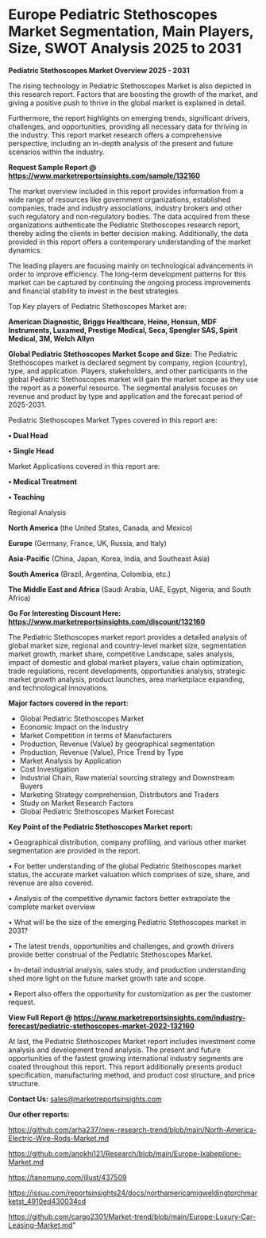 # Europe Pediatric Stethoscopes Market Segmentation, Main Players, Size, SWOT Analysis 2025 to 2031

<Strong> Pediatric Stethoscopes Market Overview 2025 - 2031</strong>

The rising technology in Pediatric Stethoscopes Market is also depicted in this research report. Factors that are boosting the growth of the market, and giving a positive push to thrive in the global market is explained in detail.

Furthermore, the report highlights on emerging trends, significant drivers, challenges, and opportunities, providing all necessary data for thriving in the industry. This report market research offers a comprehensive perspective, including an in-depth analysis of the present and future scenarios within the industry.

<strong>Request Sample Report @ <a href=https://www.marketreportsinsights.com/sample/132160>https://www.marketreportsinsights.com/sample/132160</a></strong>

The market overview included in this report provides information from a wide range of resources like government organizations, established companies, trade and industry associations, industry brokers and other such regulatory and non-regulatory bodies. The data acquired from these organizations authenticate the Pediatric Stethoscopes research report, thereby aiding the clients in better decision making. Additionally, the data provided in this report offers a contemporary understanding of the market dynamics.

The leading players are focusing mainly on technological advancements in order to improve efficiency. The long-term development patterns for this market can be captured by continuing the ongoing process improvements and financial stability to invest in the best strategies.

Top Key players of Pediatric Stethoscopes Market are:

<strong>American Diagnostic, Briggs Healthcare, Heine, Honsun, MDF Instruments, Luxamed, Prestige Medical, Seca, Spengler SAS, Spirit Medical, 3M, Welch Allyn</strong>

<strong><b>Global Pediatric Stethoscopes Market Scope and Size:</b></strong>
The Pediatric Stethoscopes market is declared segment by company, region (country), type, and application. Players, stakeholders, and other participants in the global Pediatric Stethoscopes market will gain the market scope as they use the report as a powerful resource. The segmental analysis focuses on revenue and product by type and application and the forecast period of 2025-2031.

Pediatric Stethoscopes Market Types covered in this report are:

<strong>• Dual Head

• Single Head</strong>

Market Applications covered in this report are:

<strong>• Medical Treatment

• Teaching</strong> 

Regional Analysis

<strong>North America</strong> (the United States, Canada, and Mexico)

<strong>Europe</strong> (Germany, France, UK, Russia, and Italy)

<strong>Asia-Pacific</strong> (China, Japan, Korea, India, and Southeast Asia)

<strong>South America</strong> (Brazil, Argentina, Colombia, etc.)

<strong>The Middle East and Africa</strong> (Saudi Arabia, UAE, Egypt, Nigeria, and South Africa)

<strong>Go For Interesting Discount Here: <a href=https://www.marketreportsinsights.com/discount/132160>https://www.marketreportsinsights.com/discount/132160</a></strong>

The Pediatric Stethoscopes market report provides a detailed analysis of global market size, regional and country-level market size, segmentation market growth, market share, competitive Landscape, sales analysis, impact of domestic and global market players, value chain optimization, trade regulations, recent developments, opportunities analysis, strategic market growth analysis, product launches, area marketplace expanding, and technological innovations.

<strong><b>Major factors covered in the report:</b></strong>
<ul>
  <li>Global Pediatric Stethoscopes Market </li>
  <li>Economic Impact on the Industry</li>
  <li>Market Competition in terms of Manufacturers</li>
  <li>Production, Revenue (Value) by geographical segmentation</li>
  <li>Production, Revenue (Value), Price Trend by Type</li>
  <li>Market Analysis by Application</li>
  <li>Cost Investigation</li>
  <li>Industrial Chain, Raw material sourcing strategy and Downstream Buyers</li>
  <li>Marketing Strategy comprehension, Distributors and Traders</li>
  <li>Study on Market Research Factors</li>
  <li>Global Pediatric Stethoscopes Market Forecast</li>
</ul>

<strong><b>Key Point of the Pediatric Stethoscopes Market report:</b></strong>

• Geographical distribution, company profiling, and various other market segmentation are provided in the report.

• For better understanding of the global Pediatric Stethoscopes market status, the accurate market valuation which comprises of size, share, and revenue are also covered.

• Analysis of the competitive dynamic factors better extrapolate the complete market overview

• What will be the size of the emerging Pediatric Stethoscopes market in 2031?

• The latest trends, opportunities and challenges, and growth drivers provide better construal of the Pediatric Stethoscopes Market.

• In-detail industrial analysis, sales study, and production understanding shed more light on the future market growth rate and scope.

• Report also offers the opportunity for customization as per the customer request.

<strong><b>View Full Report @ <a href=https://www.marketreportsinsights.com/industry-forecast/pediatric-stethoscopes-market-2022-132160>https://www.marketreportsinsights.com/industry-forecast/pediatric-stethoscopes-market-2022-132160</a></b></strong>


At last, the Pediatric Stethoscopes Market report includes investment come analysis and development trend analysis. The present and future opportunities of the fastest growing international industry segments are coated throughout this report. This report additionally presents product specification, manufacturing method, and product cost structure, and price structure.

<strong>Contact Us:</strong>
sales@marketreportsinsights.com

<strong>Our other reports:</strong>

<a href=https://github.com/arha237/new-research-trend/blob/main/North-America-Electric-Wire-Rods-Market.md>https://github.com/arha237/new-research-trend/blob/main/North-America-Electric-Wire-Rods-Market.md</a>

<a href=https://github.com/anokhi121/Research/blob/main/Europe-Ixabepilone-Market.md>https://github.com/anokhi121/Research/blob/main/Europe-Ixabepilone-Market.md</a>

<a href=https://tanomuno.com/illust/437509>https://tanomuno.com/illust/437509</a>

<a href=https://issuu.com/reportsinsights24/docs/northamericamigweldingtorchmarketst_4910ed430034cd>https://issuu.com/reportsinsights24/docs/northamericamigweldingtorchmarketst_4910ed430034cd</a>

<a href=https://github.com/cargo2301/Market-trend/blob/main/Europe-Luxury-Car-Leasing-Market.md>https://github.com/cargo2301/Market-trend/blob/main/Europe-Luxury-Car-Leasing-Market.md</a>"

